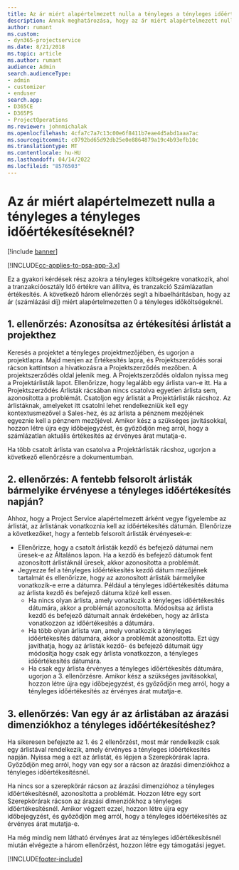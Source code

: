 ```yaml
---
title: Az ár miért alapértelmezett nulla a tényleges a tényleges időértékesítéseknél?
description: Annak meghatározása, hogy az ár miért alapértelmezett nulla a tényleges a tényleges időértékesítéseknél
author: rumant
ms.custom:
- dyn365-projectservice
ms.date: 8/21/2018
ms.topic: article
ms.author: rumant
audience: Admin
search.audienceType:
- admin
- customizer
- enduser
search.app:
- D365CE
- D365PS
- ProjectOperations
ms.reviewer: johnmichalak
ms.openlocfilehash: 4cfa7c7a7c13c00e6f8411b7eae4d5abd1aaa7ac
ms.sourcegitcommit: c0792bd65d92db25e0e8864879a19c4b93efb10c
ms.translationtype: MT
ms.contentlocale: hu-HU
ms.lasthandoff: 04/14/2022
ms.locfileid: "8576503"
---
```

# <a name="why-is-price-defaulting-to-zero-on-time-sales-actuals"></a>Az ár miért alapértelmezett nulla a tényleges a tényleges időértékesítéseknél?

[!include [banner](../includes/psa-now-project-operations.md)]

[!INCLUDE[cc-applies-to-psa-app-3.x](../includes/cc-applies-to-psa-app-3x.md)]

Ez a gyakori kérdések rész azokra a tényleges költségekre vonatkozik, ahol a tranzakcióosztály Idő értékre van állítva, és tranzakció Számlázatlan értékesítés. A következő három ellenőrzés segít a hibaelhárításban, hogy az ár (számlázási díj) miért alapértelmezetten 0 a tényleges időköltségeknél.

## <a name="check-1-identify-the-sales-price-list-for-the-project"></a>1. ellenőrzés: Azonosítsa az értékesítési árlistát a projekthez

Keresés a projektet a tényleges projektmezőjében, és ugorjon a projektlapra. Majd menjen az Értékesítés lapra, és Projektszerződés sorai rácson kattintson a hivatkozásra a Projektszerződés mezőben. A projektszerződés oldal jelenik meg. A Projektszerződés oldalon nyissa meg a Projektárlisták lapot. Ellenőrizze, hogy legalább egy árlista van-e itt. Ha a Projektszerződés Árlisták rácsában nincs csatolva egyetlen árlista sem, azonosította a problémát. Csatoljon egy árlistát a Projektárlisták rácshoz. Az árlistáknak, amelyeket itt csatolni lehet rendelkezniük kell egy kontextusmezővel a Sales-hez, és az árlista a pénznem mezőjének egyeznie kell a pénznem mezőjével. Amikor kész a szükséges javításokkal, hozzon létre újra egy időbejegyzést, és győződjön meg arról, hogy a számlázatlan aktuális értékesítés az érvényes árat mutatja-e. 

Ha több csatolt árlista van csatolva a Projektárlisták rácshoz, ugorjon a következő ellenőrzésre a dokumentumban.

## <a name="check-2-are-any-of-the-price-lists-identified-above-valid-for-the-specific-date-of-the-time-sales-actual"></a>2. ellenőrzés: A fentebb felsorolt árlisták bármelyike érvényese a tényleges időértékesítés napján?

Ahhoz, hogy a Project Service alapértelmezett árként vegye figyelembe az árlistát, az árlistának vonatkoznia kell az időértékesítés dátumán. Ellenőrizze a következőket, hogy a fentebb felsorolt árlisták érvényesek-e:
- Ellenőrizze, hogy a csatolt árlisták kezdő és befejező dátumai nem üresek-e az Általános lapon. Ha a kezdő és befejező dátumok fent azonosított árlistáknál üresek, akkor azonosította a problémát. 
- Jegyezze fel a tényleges időértékesítés kezdő dátum mezőjének tartalmát és ellenőrizze, hogy az azonosított árlisták bármelyike vonatkozik-e erre a dátumra. Például a tényleges időértékesítés dátuma az árlista kezdő és befejező dátuma közé kell essen. 
    - Ha nincs olyan árlista, amely vonatkozik a tényleges időértékesítés dátumára, akkor a problémát azonosította. Módosítsa az árlista kezdő és befejező dátumait annak érdekében, hogy az árlista vonatkozzon az időértékesítés a dátumára. 
    - Ha több olyan árlista van, amely vonatkozik a tényleges időértékesítés dátumára, akkor a problémát azonosította. Ezt úgy javíthatja, hogy az árlisták kezdő- és befejező dátumait úgy módosítja hogy csak egy árlista vonatkozzon, a tényleges időértékesítés dátumára. 
    - Ha csak egy árlista érvényes a tényleges időértékesítés dátumára, ugorjon a 3. ellenőrzésre.
Amikor kész a szükséges javításokkal, hozzon létre újra egy időbejegyzést, és győződjön meg arról, hogy a tényleges időértékesítés az érvényes árat mutatja-e.

## <a name="check-3-is-there-a-price-in-the-price-list-for-the-pricing-dimensions-on-the-time-sales-actual"></a>3. ellenőrzés: Van egy ár az árlistában az árazási dimenziókhoz a tényleges időértékesítéshez?

Ha sikeresen befejezte az 1. és 2 ellenőrzést, most már rendelkezik csak egy árlistával rendelkezik, amely érvényes a tényleges időértékesítés napján. Nyissa meg a ezt az árlistát, és lépjen a Szerepkörárak lapra. Győződjön meg arról, hogy van egy sor a rácson az árazási dimenziókhoz a tényleges időértékesítésnél.

Ha nincs sor a szerepkörár rácson az árazási dimenzióhoz a tényleges időértékesítésnél, azonosította a problémát. Hozzon létre egy sort Szerepkörárak rácson az árazási dimenziókhoz a tényleges időértékesítésnél. Amikor végzett ezzel, hozzon létre újra egy időbejegyzést, és győződjön meg arról, hogy a tényleges időértékesítés az érvényes árat mutatja-e.

Ha még mindig nem látható érvényes árat az tényleges időértékesítésnél miután elvégezte a három ellenőrzést, hozzon létre egy támogatási jegyet. 



[!INCLUDE[footer-include](../includes/footer-banner.md)]
